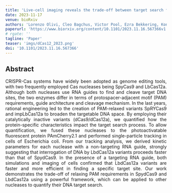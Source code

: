 ```yaml
---
title: 'Live-cell imaging reveals the trade-off between target search flexibility and efficiency for Cas9 and Cas12a'
date: 2023-11-17
venue: bioRxiv
authors: 'Lorenzo Olivi, Cleo Bagchus, Victor Pool, Ezra Bekkering, Konstantin Speckner, Wen Wu, Koen J.A. Martens, John van der Oost, Raymond Staals, Johannes Hohlbein'
paperurl: 'https://www.biorxiv.org/content/10.1101/2023.11.16.567366v1'
# rgate: ''
tagline: 'Paper'
teaser: 'imgs/dCas12_2023.png'
doi: '10.1101/2023.11.16.567366'
---
```


<h2> Abstract </h2>
<p align= "justify">
CRISPR-Cas systems have widely been adopted as genome editing tools, with two frequently employed Cas nucleases being SpyCas9 and LbCas12a. Although both nucleases use RNA guides to find and cleave target DNA sites, the two enzymes differ in terms of protospacer-adjacent motif (PAM) requirements, guide architecture and cleavage mechanism. In the last years, rational engineering led to the creation of PAM-relaxed variants SpRYCas9 and impLbCas12a to broaden the targetable DNA space. By employing their catalytically inactive variants (dCas9/dCas12a), we quantified how the protein-specific characteristics impact the target search process. To allow quantification, we fused these nucleases to the photoactivatable fluorescent protein PAmCherry2.1 and performed single-particle tracking in cells of Escherichia coli. From our tracking analysis, we derived kinetic parameters for each nuclease with a non-targeting RNA guide, strongly suggesting that interrogation of DNA by LbdCas12a variants proceeds faster than that of SpydCas9. In the presence of a targeting RNA guide, both simulations and imaging of cells confirmed that LbdCas12a variants are faster and more efficient in finding a specific target site. Our work demonstrates the trade-off of relaxing PAM requirements in SpydCas9 and LbdCas12a using a powerful framework, which can be applied to other nucleases to quantify their DNA target search.